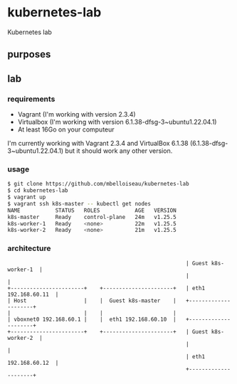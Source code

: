# kubernetes-lab
Kubernetes lab

## purposes

## lab

### requirements

* Vagrant (I'm working with version 2.3.4)
* Virtualbox (I'm working with version 6.1.38-dfsg-3~ubuntu1.22.04.1)
* At least 16Go on your computeur

I'm currently working with Vagrant 2.3.4 and VirtualBox 6.1.38 (6.1.38-dfsg-3~ubuntu1.22.04.1) but it should work any other version.

### usage

```bash
$ git clone https://github.com/mbelloiseau/kubernetes-lab
$ cd kubernetes-lab
$ vagrant up
$ vagrant ssh k8s-master -- kubectl get nodes
NAME           STATUS   ROLES           AGE   VERSION
k8s-master     Ready    control-plane   24m   v1.25.5
k8s-worker-1   Ready    <none>          22m   v1.25.5
k8s-worker-2   Ready    <none>          21m   v1.25.5
```

### architecture

```                                                                                                                      +---------------------+               
                                                        | Guest k8s-worker-1  |               
                                                        |                     |               
+-----------------------+    +----------------------+   | eth1 192.168.60.11  |               
| Host                  |    |  Guest k8s-master    |   +---------------------+               
|                       |    |                      |                                         
| vboxnet0 192.168.60.1 |    |  eth1 192.168.60.10  |   +---------------------+               
+-----------------------+    +----------------------+   | Guest k8s-worker-2  |               
                                                        |                     |               
                                                        | eth1 192.168.60.12  |               
                                                        +---------------------+              
```